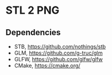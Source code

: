 # STL 2 PNG


## Dependencies

* STB, https://github.com/nothings/stb
* GLM, https://github.com/g-truc/glm
* GLFW, https://github.com/glfw/glfw
* CMake, https://cmake.org/

